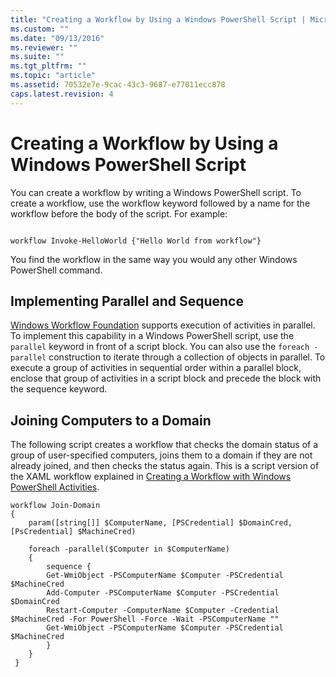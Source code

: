 ```yaml
---
title: "Creating a Workflow by Using a Windows PowerShell Script | Microsoft Docs"
ms.custom: ""
ms.date: "09/13/2016"
ms.reviewer: ""
ms.suite: ""
ms.tgt_pltfrm: ""
ms.topic: "article"
ms.assetid: 70532e7e-9cac-43c3-9687-e77011ecc878
caps.latest.revision: 4
---
```

# Creating a Workflow by Using a Windows PowerShell Script
You can create a workflow by writing a Windows PowerShell script. To create a workflow, use the workflow keyword followed by a name for the workflow before the body of the script. For example:

```

workflow Invoke-HelloWorld {"Hello World from workflow"}
```

 You find the workflow in the same way you would any other Windows PowerShell command.

## Implementing Parallel and Sequence
 [Windows Workflow Foundation](http://go.microsoft.com/fwlink/?LinkId=127778) supports execution of activities in parallel. To implement this capability in a Windows PowerShell script, use the `parallel` keyword in front of a script block. You can also use the `foreach -parallel` construction to iterate through a collection of objects in parallel. To execute a group of activities in sequential order within a parallel block, enclose that group of activities in a script block and precede the block with the sequence keyword.

## Joining Computers to a Domain
 The following script creates a workflow that checks the domain status of a group of user-specified computers, joins them to a domain if they are not already joined, and then checks the status again. This is a script version of the XAML workflow explained in [Creating a Workflow with Windows PowerShell Activities](./creating-a-workflow-with-windows-powershell-activities.md).

```
workflow Join-Domain
{
    param([string[]] $ComputerName, [PSCredential] $DomainCred, [PsCredential] $MachineCred)

    foreach -parallel($Computer in $ComputerName)
    {
        sequence {
        Get-WmiObject -PSComputerName $Computer -PSCredential $MachineCred
        Add-Computer -PSComputerName $Computer -PSCredential $DomainCred
        Restart-Computer -ComputerName $Computer -Credential $MachineCred -For PowerShell -Force -Wait -PSComputerName ""
        Get-WmiObject -PSComputerName $Computer -PSCredential $MachineCred
        }
    }
 }

```
